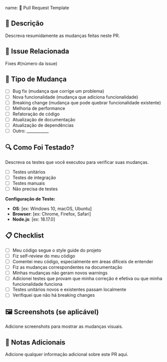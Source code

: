 name: 🎯 Pull Request Template

## 📝 Descrição
Descreva resumidamente as mudanças feitas neste PR.

## 🔗 Issue Relacionada
Fixes #(número da issue)

## 🧪 Tipo de Mudança
- [ ] Bug fix (mudança que corrige um problema)
- [ ] Nova funcionalidade (mudança que adiciona funcionalidade)
- [ ] Breaking change (mudança que pode quebrar funcionalidade existente)
- [ ] Melhoria de performance
- [ ] Refatoração de código
- [ ] Atualização de documentação
- [ ] Atualização de dependências
- [ ] Outro: ___________

## 🔍 Como Foi Testado?
Descreva os testes que você executou para verificar suas mudanças.

- [ ] Testes unitários
- [ ] Testes de integração
- [ ] Testes manuais
- [ ] Não precisa de testes

**Configuração de Teste:**
- **OS**: [ex: Windows 10, macOS, Ubuntu]
- **Browser**: [ex: Chrome, Firefox, Safari]
- **Node.js**: [ex: 18.17.0]

## 📋 Checklist
- [ ] Meu código segue o style guide do projeto
- [ ] Fiz self-review do meu código
- [ ] Comentei meu código, especialmente em áreas difíceis de entender
- [ ] Fiz as mudanças correspondentes na documentação
- [ ] Minhas mudanças não geram novos warnings
- [ ] Adicionei testes que provam que minha correção é efetiva ou que minha funcionalidade funciona
- [ ] Testes unitários novos e existentes passam localmente
- [ ] Verifiquei que não há breaking changes

## 🖼️ Screenshots (se aplicável)
Adicione screenshots para mostrar as mudanças visuais.

## 📝 Notas Adicionais
Adicione qualquer informação adicional sobre este PR aqui.
